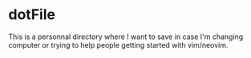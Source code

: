 # dotFile

This is a personnal directory where I want to save in case I'm changing computer or trying to help people getting started with vim/neovim.
